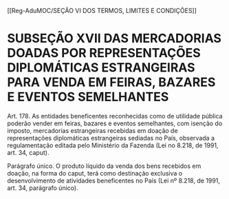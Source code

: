 [[Reg-AduMOC/SEÇÃO VI DOS TERMOS, LIMITES E CONDIÇÕES]]

# SUBSEÇÃO XVII DAS MERCADORIAS DOADAS POR REPRESENTAÇÕES DIPLOMÁTICAS ESTRANGEIRAS PARA VENDA EM FEIRAS, BAZARES E EVENTOS SEMELHANTES

Art. 178. As entidades beneficentes reconhecidas como de
utilidade pública poderão vender em feiras, bazares e
eventos semelhantes, com isenção do imposto, mercadorias
estrangeiras recebidas em doação de representações
diplomáticas estrangeiras sediadas no País, observada a
regulamentação editada pelo Ministério da Fazenda (Lei no
8.218, de 1991, art. 34, caput).

Parágrafo único. O produto líquido da venda dos bens
recebidos em doação, na forma do caput, terá como
destinação exclusiva o desenvolvimento de atividades
beneficentes no País (Lei nº 8.218, de 1991, art. 34,
parágrafo único).